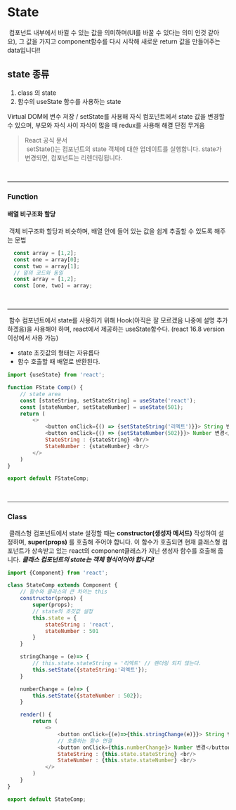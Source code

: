 # State
&nbsp;컴포넌트 내부에서 바뀔 수 있는 값을 의미하며(UI를 바꿀 수 있다는 의미 인것 같아요), 그 값을 가지고 component함수를 다시 시작해 새로운 return 값을 만들어주는 data입니다!!

## state 종류
1. class 의 state
2. 함수의 useState 함수를 사용하는 state

Virtual DOM에 변수 저장 / setState를 사용해 자식 컴포넌트에서 state 값을 변경할 수 있으며, 부모와 자식 사이 자식이 많을 때 redux를 사용해 해결 단점 무거움

> React 공식 문서<br>&nbsp;setState()는 컴포넌트의 state 객체에 대한 업데이트를 실행합니다. state가 변경되면, 컴포넌트는 리렌더링됩니다.


<br><hr>

### Function

#### 배열 비구조화 할당
&nbsp;객체 비구조화 할당과 비슷하며, 배열 안에 들어 있는 값을 쉽게 추출할 수 있도록 해주는 문법
```javascript
  const array = [1,2];
  const one = array[0];
  const two = array[1];
  // 밑의 코드와 동일
  const array = [1,2];
  const [one, two] = array;
```
<br><hr>

&nbsp;함수 컴포넌트에서 state를 사용하기 위해 Hook(아직은 잘 모르겠음 나중에 설명 추가하겠음)을 사용해야 하며, react에서 제공하는 useState함수다. (react 16.8 version 이상에서 사용 가능)

- state 초깃값의 형태는 자유롭다
- 함수 호출할 때 배열로 반환된다.
```javascript
import {useState} from 'react';

function FState Comp() {
    // state area
    const [stateString, setStateString] = useState('react');
    const [stateNumber, setStateNumber] = useState(501);
    return (
        <>
            <button onClick={() => {setStateString('리엑트')}}> String 변경</button> <br/>
            <button onClick={() => {setStateNumber(502)}}> Number 변경</button> <br/>
            StateString : {stateString} <br/>
            StateNumber : {stateNumber} <br/>
        </>
    )
}

export default FStateComp;
```
<br><hr>

### Class
&nbsp;클래스형 컴포넌트에서 state 설정할 때는 **constructor(생성자 메서드)** 작성하여 설정하며, **super(props)** 를 호출해 주어야 합니다. 이 함수가 호출되면 현재 클래스형 컴포넌트가 상속받고 있는 react의 component클래스가 지닌 생성자 함수를 호출해 줍니다. ***클래스 컴포넌트의 state는 객체 형식이어야 합니다!***
```javascript
import {Component} from 'react';

class StateComp extends Component {
    // 함수와 클라스의 큰 차이는 this
    constructor(props) {
        super(props);
        // state의 초깃값 설정
        this.state = {
            stateString : 'react',
            stateNumber : 501
        }
    }
```

```javascript
    stringChange = (e)=> {
        // this.state.stateString = '리엑트' // 렌더링 되지 않는다.
        this.setState({stateString:'리엑트'});
    }

    numberChange = (e)=> {
        this.setState({stateNumber : 502});
    }

    render() {
        return (
            <>
                <button onClick={(e)=>{this.stringChange(e)}}> String 변경</button> <br/>
                // 호출하는 함수 연결 
                <button onClick={this.numberChange}> Number 변경</button> <br/>
                StateString : {this.state.stateString} <br/>
                StateNumber : {this.state.stateNumber} <br/>
            </>
        )
    }
}

export default StateComp;
```